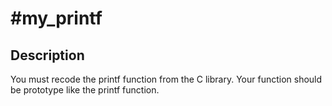 #my_printf
==========

## Description

You must recode the printf function from the C library.
Your function should be prototype like the printf function.